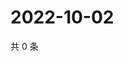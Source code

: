 # 2022-10-02

共 0 条

<!-- BEGIN WEIBO -->
<!-- 最后更新时间 Sun Oct 02 2022 03:16:08 GMT+0800 (China Standard Time) -->

<!-- END WEIBO -->
